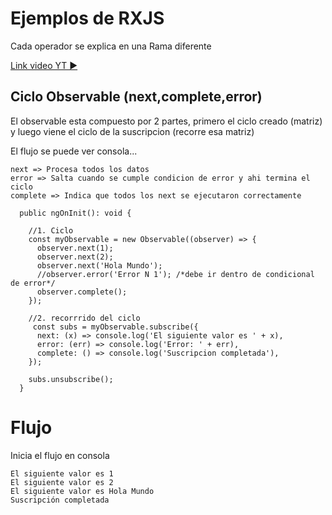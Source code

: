 # Ejemplos de RXJS  
Cada operador se explica en una Rama diferente

[Link video YT ▶️](https://www.youtube.com/watch?v=U-afOIMLHKQ)

## Ciclo Observable (next,complete,error)

 El observable esta compuesto por 2 partes, primero el ciclo creado (matriz) y luego viene el ciclo de la suscripcion (recorre esa matriz)  

 El flujo se puede ver consola...

    next => Procesa todos los datos  
    error => Salta cuando se cumple condicion de error y ahi termina el ciclo  
    complete => Indica que todos los next se ejecutaron correctamente

~~~
  public ngOnInit(): void {

    //1. Ciclo
    const myObservable = new Observable((observer) => {
      observer.next(1);
      observer.next(2);
      observer.next('Hola Mundo');
      //observer.error('Error N 1'); /*debe ir dentro de condicional de error*/
      observer.complete();
    });

    //2. recorrrido del ciclo
     const subs = myObservable.subscribe({
      next: (x) => console.log('El siguiente valor es ' + x),
      error: (err) => console.log('Error: ' + err),
      complete: () => console.log('Suscripcion completada'),
    });

    subs.unsubscribe();
  }
~~~

# Flujo

  Inicia el flujo en consola

~~~
El siguiente valor es 1
El siguiente valor es 2
El siguiente valor es Hola Mundo
Suscripción completada
~~~
